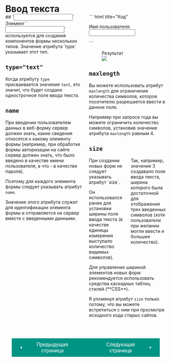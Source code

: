 # Ввод текста

<div style="display:flex;margin-top:-20px;" markdown>
<div style="flex:1;margin-right:20px;width:40%;" markdown>
## `<input>`
Элемент `<input>` используется для создания компонентов формы нескольких типов. Значение атрибута `type` указывает этот тип.

## `type="text"`
Когда атрибуту `type` присваивается значение `text`, это значит, что будет создано однострочное поле ввода текста.

## `name`
При введении пользователем данных в веб-форму сервер должен знать, какие сведения относятся к какому элементу формы (например, при обработке формы авторизации на сайте сервер должен знать, что было введено в качестве имени пользователя, а что - в качестве пароля).

Поэтому для каждого элемента формы следует указывать атрибут `name`.

Значение этого атрибута служит для идентификации элемента формы и отправляется на сервер вместе с введенными данными.
</div>
<div style="flex:1;width:60%;" markdown>
``` html title="Код"
<form action="https://www.primer.ru/login.php">
    <p>Имя пользователя:
        <input type="text" name="username" 
        size="15" maxlength="30" />
    </p>
</form>
```

<figure><figcaption>Результат</figcaption><img src="/html-css-manual/assets/images/forminputex.png"></figure>

## `maxlength`
Вы можете использовать атрибут `maxlength` для ограничения количества символов, которое посетителю разрешается ввести в данное поле.

Например при запросе года вы можете ограничить количество символов, установив значение атрибута `maxlength` равным 4.

## `size`

<div style="display:flex;" markdown>
<div style="flex:1;margin-right:20px;width:50%;" markdown>
При создании новых форм не следует указывать атрибут `size`.

Он использовался ранее для установки ширины поля ввода текста (в качестве единицы измерения выступало количество видимых символов).
</div>
<div style="flex:1;width:50%;" markdown>
Так, например, значение 3 создавало поле ввода текста, ширина которого была достаточной для отображения трех введенных символов (хотя пользователи при желании могли ввести и большее количество).
</div></div>
Для управления шириной элементов новых форм рекомендуется использовать средства каскадных таблиц стилей (**CSS**).

Я упомянул атрибут `size` только потому, что вы можете встретиться с ним при просмотре исходного кода старых сайтов.
</div></div>

<div style="display: flex; justify-content: space-between; padding: 20px; margin-top:30px;"><button class="custom-button" style="background-color: rgb(0, 148, 133); color: white; font-family: 'Roboto', sans-serif; border: none; cursor: pointer; padding: 10px 20px; font-size: 16px; display: flex; align-items: center;" onclick="window.location.href='/html-css-manual/html/forms/struct'"><svg xmlns="http://www.w3.org/2000/svg" viewBox="0 0 24 24" style="fill: white; width: 20px; height: 20px;"><path d="M15 18l-6-6 6-6" /></svg><span style="margin: 0 10px;">Предыдущая страница</span></button><button class="custom-button" style="background-color: rgb(0, 148, 133); color: white; font-family: 'Roboto', sans-serif; border: none; cursor: pointer; padding: 10px 20px; font-size: 16px; display: flex; align-items: center;" onclick="window.location.href='/html-css-manual/html/forms/pass'"><span style="margin: 0 10px;">Следующая страница</span><svg xmlns="http://www.w3.org/2000/svg" viewBox="0 0 24 24" style="fill: white; width: 20px; height: 20px;"><path d="M9 18l6-6-6-6" /></svg></button></div>

